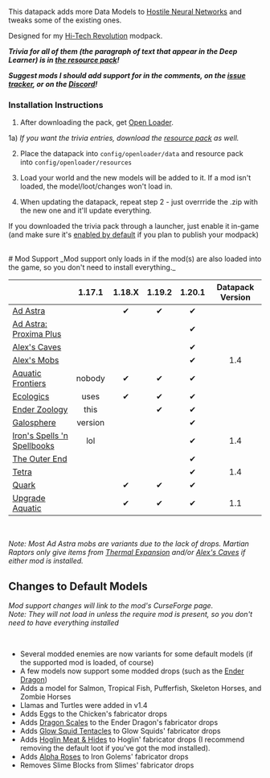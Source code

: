 This datapack adds more Data Models to [Hostile Neural Networks](https://www.curseforge.com/minecraft/mc-mods/hostile-neural-networks) and tweaks some of the existing ones.

Designed for my [Hi-Tech Revolution](https://curseforge.com/minecraft/modpacks/hi-tech-revolution) modpack.



 _**Trivia for all of them (the paragraph of text that appear in the Deep Learner) is in [the resource pack](https://www.curseforge.com/minecraft/texture-packs/modded-data-models-trivia)!**_


_**Suggest mods I should add support for in the comments, on the [issue tracker](https://curseforge.com/minecraft/data-packs/modded-data-models/issues), or on the [Discord](https://discord.com/invite/NtwzA6X)!**_



### Installation Instructions

1) After downloading the pack, get [Open Loader](https://www.curseforge.com/minecraft/mc-mods/open-loader).

1a) *If you want the trivia entries, download the [resource pack](https://www.curseforge.com/minecraft/texture-packs/modded-data-models-trivia) as well.*

2) Place the datapack into `config/openloader/data` and resource pack into `config/openloader/resources`

3) Load your world and the new models will be added to it. If a mod isn't loaded, the model/loot/changes won't load in.

4) When updating the datapack, repeat step 2 - just overrride the .zip with the new one and it'll update everything.

If you downloaded the trivia pack through a launcher, just enable it in-game (and make sure it's [enabled by default](https://www.curseforge.com/minecraft/mc-mods/default-options) if you plan to publish your modpack)

<br/>
# Mod Support
_Mod support only loads in if the mod(s) are also loaded into the game, so you don't need to install everything._

|																																														|  1.17.1 | 1.18.X | 1.19.2 | 1.20.1 | Datapack Version |
|--------------------------------------------------------------------------------------------------------------------------------------------------------|:-------:|:------:|:------:|:------:|:--------------------:|
| [Ad Astra](https://www.curseforge.com/minecraft/mc-mods/ad-astra)   														    |				  |	✔	|	✔	|	✔	|                      |
| [Ad Astra: Proxima Plus](https://www.curseforge.com/minecraft/mc-mods/ad-astra-proxima-plus)				|			 	  |        |        |	✔	|                      |
| [Alex's Caves](https://www.curseforge.com/minecraft/mc-mods/alexs-caves)													|				  |        |        |	✔	|                      |
| [Alex's Mobs](https://www.curseforge.com/minecraft/mc-mods/alexs-mobs)													|				  |        |        |	✔	|        1.4       |
| [Aquatic Frontiers](https://www.curseforge.com/minecraft/mc-mods/aquatic-frontiers)								|  nobody |    ✔   |	✔	|    ✔   |                      |
| [Ecologics](https://www.curseforge.com/minecraft/mc-mods/ecologics)															|   uses  |    ✔   |    ✔   |    ✔   |                      |
| [Ender Zoology](https://www.curseforge.com/minecraft/mc-mods/ender-zoology)											|	this	|        |    ✔   |    ✔   |                      |
| [Galosphere](https://www.curseforge.com/minecraft/mc-mods/galosphere)													| version |        |        |    ✔   |                      |
| [Iron's Spells 'n Spellbooks](https://www.curseforge.com/minecraft/mc-mods/irons-spells-n-spellbooks)	|   lol   |        |        |    ✔   |        1.4       |
| [The Outer End](https://www.curseforge.com/minecraft/mc-mods/the-outer-end)											|				 |        |        |    ✔   |                      |
| [Tetra](https://www.curseforge.com/minecraft/mc-mods/tetra)                   													    |				 |        |        |    ✔   |        1.4       |
| [Quark](https://www.curseforge.com/minecraft/mc-mods/quark)                   													|        	 	 |    ✔   |    ✔   |    ✔   |                      |
| [Upgrade Aquatic](https://www.curseforge.com/minecraft/mc-mods/upgrade-aquatic)									|         		 |    ✔   |    ✔   |    ✔   |          1.1         |

<br/>

*Note: Most Ad Astra mobs are variants due to the lack of drops. Martian Raptors only give items from [Thermal Expansion](https://www.curseforge.com/minecraft/mc-mods/thermal-expansion) and/or [Alex's Caves](https://www.curseforge.com/minecraft/mc-mods/alexs-caves) if either mod is installed.*



Changes to Default Models
-------------------------

_Mod support changes will link to the mod's CurseForge page._ <br/>
_Note: They will not load in unless the require mod is present, so you don't need to have everything installed_

<br/>

- Several modded enemies are now variants for some default models (if the supported mod is loaded, of course)
- A few models now support some modded drops (such as the [Ender Dragon](https://github.com/vizthex123/ExtraDataModels/blob/main/data-pack/1.20/data/hostilenetworks/data_models/ender_dragon.json))
- Adds a model for Salmon, Tropical Fish, Pufferfish, Skeleton Horses, and Zombie Horses
- Llamas and Turtles were added in v1.4
- Adds Eggs to the Chicken's fabricator drops
- Adds [Dragon Scales](https://www.curseforge.com/minecraft/mc-mods/quark) to the Ender Dragon's fabricator drops
- Adds [Glow Squid Tentacles](https://www.curseforge.com/minecraft/mc-mods/deeper-caves) to Glow Squids' fabricator drops
- Adds [Hoglin Meat & Hides](https://www.curseforge.com/minecraft/mc-mods/netherific) to Hoglin' fabricator drops (I recommend removing the default loot if you've got the mod installed).
- Adds [Alpha Roses](https://www.curseforge.com/minecraft/mc-mods/regions-unexplored) to Iron Golems' fabricator drops
- Removes Slime Blocks from Slimes' fabricator drops